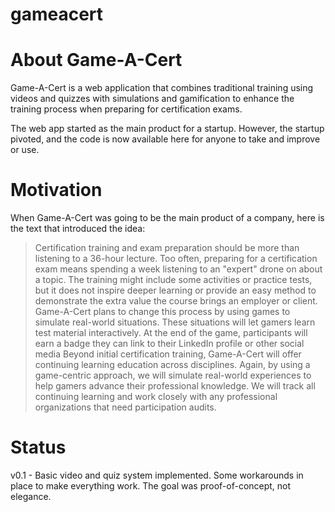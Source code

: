 gameacert
=========

# About Game-A-Cert

Game-A-Cert is a web application that combines traditional training using videos and quizzes with simulations and gamification to enhance the training process when preparing for certification exams.

The web app started as the main product for a startup.  However, the startup pivoted, and the code is now available here for anyone to take and improve or use.

# Motivation

When Game-A-Cert was going to be the main product of a company, here is the text that introduced the idea:

> Certification training and exam preparation should be more than listening to a 36-hour lecture.
> Too often, preparing for a certification exam means spending a week listening to an "expert" drone on about a topic.  The training might include some activities or practice tests, but it does not inspire deeper learning or provide an easy method to demonstrate the extra value the course brings an employer or client.  Game-A-Cert plans to change this process by using games to simulate real-world situations.  These situations will let gamers learn test material interactively.  At the end of the game, participants will earn a badge they can link to their LinkedIn profile or other social media
> Beyond initial certification training, Game-A-Cert will offer continuing learning education across disciplines.  Again, by using a game-centric approach, we will simulate real-world experiences to help gamers advance their professional knowledge.  We will track all continuing learning and work closely with any professional organizations that need participation audits.

# Status

v0.1 - Basic video and quiz system implemented.  Some workarounds in place to make everything work.  The goal was proof-of-concept, not elegance.


